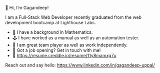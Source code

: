  👋 Hi, I’m Gagandeep!

 I am a Full-Stack Web Developer recently graduated from the web development bootcamp at Lighthouse Labs.
 
- 🔭 I have a background in Mathematics.
- 🕹️ I have worked as a manual as well as an automation tester.
- 👯 I am great team player as well as work independently.
- 💼 Got a job opening? Get in touch with me!
- 🌱 https://resume.creddle.io/resume/11y8mamxg7u

Reach out and say hello:
https://www.linkedin.com/in/gagandeep-uppal/

